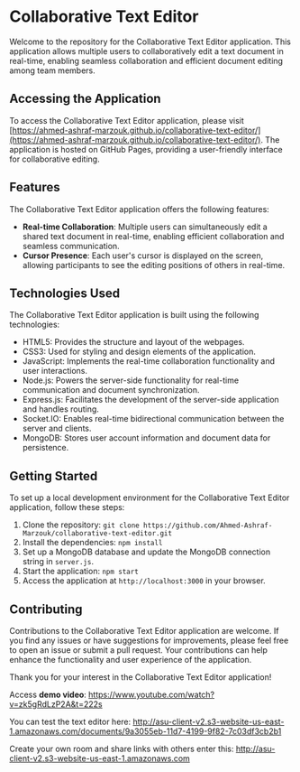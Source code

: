 # Collaborative Text Editor

Welcome to the repository for the Collaborative Text Editor application. This application allows multiple users to collaboratively edit a text document in real-time, enabling seamless collaboration and efficient document editing among team members.

## Accessing the Application

To access the Collaborative Text Editor application, please visit [https://ahmed-ashraf-marzouk.github.io/collaborative-text-editor/](https://ahmed-ashraf-marzouk.github.io/collaborative-text-editor/). The application is hosted on GitHub Pages, providing a user-friendly interface for collaborative editing.

## Features

The Collaborative Text Editor application offers the following features:

- **Real-time Collaboration**: Multiple users can simultaneously edit a shared text document in real-time, enabling efficient collaboration and seamless communication.
- **Cursor Presence**: Each user's cursor is displayed on the screen, allowing participants to see the editing positions of others in real-time.

## Technologies Used

The Collaborative Text Editor application is built using the following technologies:

- HTML5: Provides the structure and layout of the webpages.
- CSS3: Used for styling and design elements of the application.
- JavaScript: Implements the real-time collaboration functionality and user interactions.
- Node.js: Powers the server-side functionality for real-time communication and document synchronization.
- Express.js: Facilitates the development of the server-side application and handles routing.
- Socket.IO: Enables real-time bidirectional communication between the server and clients.
- MongoDB: Stores user account information and document data for persistence.

## Getting Started

To set up a local development environment for the Collaborative Text Editor application, follow these steps:

1. Clone the repository: `git clone https://github.com/Ahmed-Ashraf-Marzouk/collaborative-text-editor.git`
2. Install the dependencies: `npm install`
3. Set up a MongoDB database and update the MongoDB connection string in `server.js`.
4. Start the application: `npm start`
5. Access the application at `http://localhost:3000` in your browser.

## Contributing

Contributions to the Collaborative Text Editor application are welcome. If you find any issues or have suggestions for improvements, please feel free to open an issue or submit a pull request. Your contributions can help enhance the functionality and user experience of the application.
<!-- 
## License

The content and code in this repository are protected under the [MIT License](LICENSE). You are free to view and explore the code, but please respect the licensing terms if you intend to use or modify any parts of it. -->
<!-- 
## Contact

If you have any questions or inquiries regarding the Collaborative Text Editor application or its development, please feel free to contact me via email at [your-email@example.com](mailto:your-email@example.com). -->

Thank you for your interest in the Collaborative Text Editor application!

Access **demo video**: https://www.youtube.com/watch?v=zk5gRdLzP2A&t=222s

You can test the text editor here: 
http://asu-client-v2.s3-website-us-east-1.amazonaws.com/documents/9a3055eb-11d7-4199-9f82-7c03df3cb2b1

Create your own room and share links with others enter this: 
http://asu-client-v2.s3-website-us-east-1.amazonaws.com
